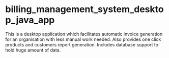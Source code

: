 # billing_management_system_desktop_java_app
This is a desktop application which facilitates automatic invoice generation for an organisation with less manual work needed. Also provides one click products and customers report generation. Includes database support to hold huge amount of data.
